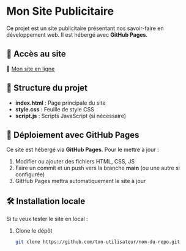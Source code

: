  # Mon Site Publicitaire  

Ce projet est un site publicitaire présentant nos savoir-faire en développement web. Il est hébergé avec **GitHub Pages**.  

## 🔗 Accès au site  
🔗 [Mon site en ligne](https://ton-utilisateur.github.io/nom-du-repo/)  

## 📂 Structure du projet  
- **index.html** : Page principale du site  
- **style.css** : Feuille de style CSS  
- **script.js** : Scripts JavaScript (si nécessaire)  

## 🚀 Déploiement avec GitHub Pages  
Ce site est hébergé via **GitHub Pages**. Pour le mettre à jour :  
1. Modifier ou ajouter des fichiers HTML, CSS, JS  
2. Faire un commit et un push vers la branche **main** (ou une autre si configurée)  
3. GitHub Pages mettra automatiquement le site à jour  

## 🛠️ Installation locale  
Si tu veux tester le site en local :  
1. Clone le dépôt  
   ```sh
   git clone https://github.com/ton-utilisateur/nom-du-repo.git
